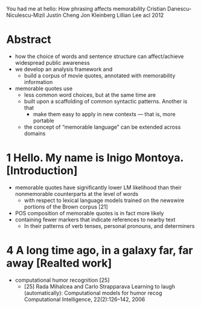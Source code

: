 You had me at hello: How phrasing affects memorability
Cristian Danescu-Niculescu-Mizil Justin Cheng Jon Kleinberg Lillian Lee
acl 2012

# Abstract

* how the choice of words and sentence structure can
  affect/achieve widespread public awareness
* we develop an analysis framework and
  * build a corpus of movie quotes, annotated with memorability information
* memorable quotes use
  * less common word choices, but at the same time are
  * built upon a scaffolding of common syntactic patterns. Another is that
    * make them easy to apply in new contexts — that is, more portable
  * the concept of “memorable language” can be extended across domains

# 1 Hello. My name is Inigo Montoya. [Introduction]

* memorable quotes have significantly lower LM likelihood
  than their nonmemorable counterparts at the level of words
  * with respect to lexical language models
    trained on the newswire portions of the Brown corpus [21]
* POS composition of memorable quotes is in fact more likely
* containing fewer markers that indicate references to nearby text
  * In their patterns of verb tenses, personal pronouns, and determiners

# 4 A long time ago, in a galaxy far, far away [Realted work]

* computational humor recognition [25]
  * [25] Rada Mihalcea and Carlo Strapparava
    Learning to laugh (automatically): Computational models for humor recog
    Computational Intelligence, 22(2):126–142, 2006
